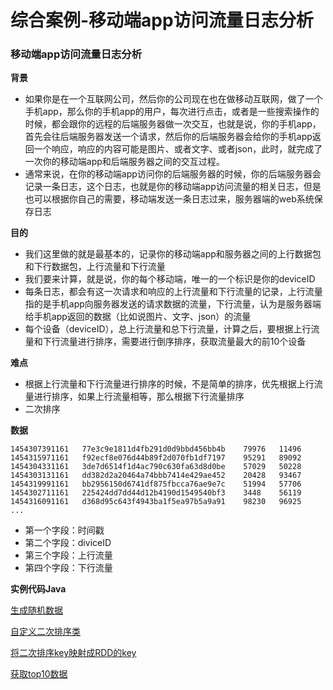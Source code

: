 # 综合案例-移动端app访问流量日志分析

### 移动端app访问流量日志分析

**背景**

- 如果你是在一个互联网公司，然后你的公司现在也在做移动互联网，做了一个手机app，那么你的手机app的用户，每次进行点击，或者是一些搜索操作的时候，都会跟你的远程的后端服务器做一次交互，也就是说，你的手机app，首先会往后端服务器发送一个请求，然后你的后端服务器会给你的手机app返回一个响应，响应的内容可能是图片、或者文字、或者json，此时，就完成了一次你的移动端app和后端服务器之间的交互过程。
- 通常来说，在你的移动端app访问你的后端服务器的时候，你的后端服务器会记录一条日志，这个日志，也就是你的移动端app访问流量的相关日志，但是也可以根据你自己的需要，移动端发送一条日志过来，服务器端的web系统保存日志

**目的**

- 我们这里做的就是最基本的，记录你的移动端app和服务器之间的上行数据包和下行数据包，上行流量和下行流量
- 我们要来计算，就是说，你的每个移动端，唯一的一个标识是你的deviceID
- 每条日志，都会有这一次请求和响应的上行流量和下行流量的记录，上行流量指的是手机app向服务器发送的请求数据的流量，下行流量，认为是服务器端给手机app返回的数据（比如说图片、文字、json）的流量
- 每个设备（deviceID），总上行流量和总下行流量，计算之后，要根据上行流量和下行流量进行排序，需要进行倒序排序，获取流量最大的前10个设备

**难点**

- 根据上行流量和下行流量进行排序的时候，不是简单的排序，优先根据上行流量进行排序，如果上行流量相等，那么根据下行流量排序
- 二次排序

**数据**

```
1454307391161	77e3c9e1811d4fb291d0d9bbd456bb4b	79976	11496
1454315971161	f92ecf8e076d44b89f2d070fb1df7197	95291	89092
1454304331161	3de7d6514f1d4ac790c630fa63d8d0be	57029	50228
1454303131161	dd382d2a20464a74bbb7414e429ae452	20428	93467
1454319991161	bb2956150d6741df875fbcca76ae9e7c	51994	57706
1454302711161	225424dd7dd44d12b4190d1549540bf3	3448	56119
1454316091161	d368d95c643f4943ba1f5ea97b5a9a91	98230	96925
...
```

- 第一个字段：时间戳
- 第二个字段：diviceID
- 第三个字段：上行流量
- 第四个字段：下行流量

**实例代码Java**

[生成随机数据](src/java/appLog/DataGenerator.java)

[自定义二次排序类](src/java/appLog/AccessLogInfo.java)

[将二次排序key映射成RDD的key](src/java/appLog/AccessLogSortKey.java)

[获取top10数据](src/java/appLog/AppLogSpark.java)

